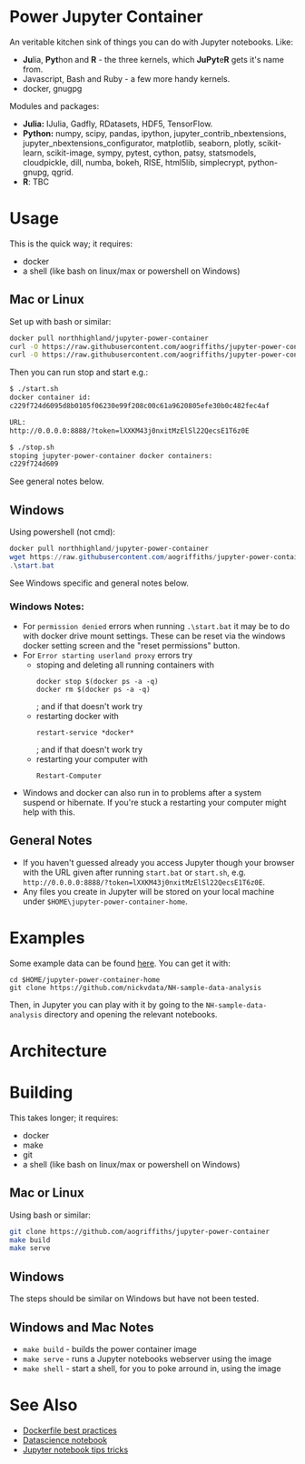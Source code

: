 Power Jupyter Container
=======================

An veritable kitchen sink of things you can do with Jupyter notebooks. Like:

* **Ju**lia, **Pyt**hon and **R** - the three kernels, which **JuPyt**e**R** gets it's name from.
* Javascript, Bash and Ruby - a few more handy kernels.
* docker, gnugpg

Modules and packages:

* **Julia:** IJulia, Gadfly, RDatasets, HDF5, TensorFlow.
* **Python:** numpy, scipy, pandas, ipython, jupyter_contrib_nbextensions,
jupyter_nbextensions_configurator, matplotlib, seaborn, plotly, scikit-learn,
scikit-image, sympy, pytest, cython, patsy, statsmodels, cloudpickle, dill,
numba, bokeh, RISE, html5lib, simplecrypt, python-gnupg, qgrid.
* **R**: TBC

Usage
=====

This is the quick way; it requires:
* docker
* a shell (like bash on linux/max or powershell on Windows)

## Mac or Linux
Set up with bash or similar:
```bash
docker pull northhighland/jupyter-power-container
curl -O https://raw.githubusercontent.com/aogriffiths/jupyter-power-container/master/start.sh
curl -O https://raw.githubusercontent.com/aogriffiths/jupyter-power-container/master/stop.sh
```

Then you can run stop and start e.g.:
```bash
$ ./start.sh
docker container id:
c229f724d6095d8b0105f06230e99f208c00c61a9620805efe30b0c482fec4af

URL:
http://0.0.0.0:8888/?token=lXXKM43j0nxitMzElSl22QecsE1T6z0E

$ ./stop.sh
stoping jupyter-power-container docker containers:
c229f724d609
```

See general notes below.

## Windows
Using powershell (not cmd):
```PowerShell
docker pull northhighland/jupyter-power-container
wget https://raw.githubusercontent.com/aogriffiths/jupyter-power-container/master/start.bat -OutFile start.bat
.\start.bat
```

See Windows specific and general notes below.

### Windows Notes:
* For `permission denied` errors when running `.\start.bat` it may be to do with docker drive mount settings. These can be reset via the windows docker setting screen and the "reset permissions" button.
* For `Error starting userland proxy` errors try
    * stoping and deleting all running containers with
      ```
      docker stop $(docker ps -a -q)
      docker rm $(docker ps -a -q)
      ```
      ; and if that doesn't work try
    * restarting docker with
      ```
      restart-service *docker*
      ```
      ; and if that doesn't work try
    * restarting your computer with
      ```
      Restart-Computer
      ```
* Windows and docker can also run in to problems after a system suspend or hibernate. If you're stuck a restarting your computer might help with this.

## General Notes

* If you haven't guessed already you access Jupyter though your browser with the URL given after running `start.bat` or `start.sh`, e.g. `http://0.0.0.0:8888/?token=lXXKM43j0nxitMzElSl22QecsE1T6z0E`.
* Any files you create in Jupyter will be stored on your local machine under `$HOME\jupyter-power-container-home`.

Examples
========

Some example data can be found [here](https://github.com/nickvdata/NH-sample-data-analysis). You can get it with:

```
cd $HOME/jupyter-power-container-home
git clone https://github.com/nickvdata/NH-sample-data-analysis
```

Then, in Jupyter you can play with it by going to the `NH-sample-data-analysis` directory and opening the relevant notebooks.

Architecture
============



Building
========

This takes longer; it requires:
* docker
* make
* git
* a shell (like bash on linux/max or powershell on Windows)


## Mac or Linux
Using bash or similar:
```bash
git clone https://github.com/aogriffiths/jupyter-power-container
make build
make serve
```

## Windows
The steps should be similar on Windows but have not been tested.

## Windows and Mac Notes
* `make build` - builds the power container image
* `make serve` - runs a Jupyter notebooks webserver using the image
* `make shell` - start a shell, for you to poke arround in, using the image




See Also
========
* [Dockerfile best practices](https://docs.docker.com/develop/develop-images/dockerfile_best-practices/)
* [Datascience notebook](https://github.com/jupyter/docker-stacks/tree/master/datascience-notebook)
* [Jupyter notebook tips tricks](https://www.dataquest.io/blog/jupyter-notebook-tips-tricks-shortcuts/)
